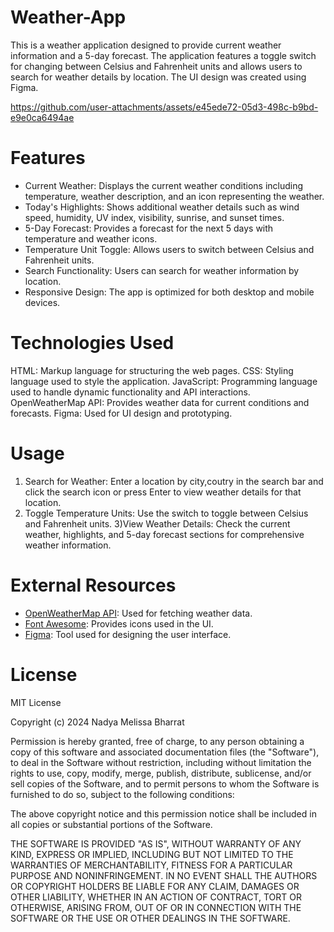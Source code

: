 # Weather-App

This is a weather application designed to provide current weather information and a 5-day forecast. The application features a toggle switch for changing between Celsius and Fahrenheit units and allows users to search for weather details by location. The UI design was created using Figma.

https://github.com/user-attachments/assets/e45ede72-05d3-498c-b9bd-e9e0ca6494ae

# Features

- Current Weather: Displays the current weather conditions including temperature, weather description, and an icon representing the weather.
- Today's Highlights: Shows additional weather details such as wind speed, humidity, UV index, visibility, sunrise, and sunset times.
- 5-Day Forecast: Provides a forecast for the next 5 days with temperature and weather icons.
- Temperature Unit Toggle: Allows users to switch between Celsius and Fahrenheit units.
- Search Functionality: Users can search for weather information by location.
- Responsive Design: The app is optimized for both desktop and mobile devices.

# Technologies Used

HTML: Markup language for structuring the web pages.
CSS: Styling language used to style the application.
JavaScript: Programming language used to handle dynamic functionality and API interactions.
OpenWeatherMap API: Provides weather data for current conditions and forecasts.
Figma: Used for UI design and prototyping.

# Usage

1) Search for Weather: Enter a location by city,coutry in the search bar and click the search icon or press Enter to view weather details for that location.
2) Toggle Temperature Units: Use the switch to toggle between Celsius and Fahrenheit units.
3)View Weather Details: Check the current weather, highlights, and 5-day forecast sections for comprehensive weather information.

# External Resources

- [OpenWeatherMap API](https://openweathermap.org/): Used for fetching weather data.
- [Font Awesome](https://fontawesome.com/): Provides icons used in the UI.
- [Figma](https://www.figma.com/): Tool used for designing the user interface.

# License

MIT License

Copyright (c) 2024 Nadya Melissa Bharrat

Permission is hereby granted, free of charge, to any person obtaining a copy
of this software and associated documentation files (the "Software"), to deal
in the Software without restriction, including without limitation the rights
to use, copy, modify, merge, publish, distribute, sublicense, and/or sell
copies of the Software, and to permit persons to whom the Software is
furnished to do so, subject to the following conditions:

The above copyright notice and this permission notice shall be included in all
copies or substantial portions of the Software.

THE SOFTWARE IS PROVIDED "AS IS", WITHOUT WARRANTY OF ANY KIND, EXPRESS OR
IMPLIED, INCLUDING BUT NOT LIMITED TO THE WARRANTIES OF MERCHANTABILITY,
FITNESS FOR A PARTICULAR PURPOSE AND NONINFRINGEMENT. IN NO EVENT SHALL THE
AUTHORS OR COPYRIGHT HOLDERS BE LIABLE FOR ANY CLAIM, DAMAGES OR OTHER
LIABILITY, WHETHER IN AN ACTION OF CONTRACT, TORT OR OTHERWISE, ARISING FROM,
OUT OF OR IN CONNECTION WITH THE SOFTWARE OR THE USE OR OTHER DEALINGS IN THE
SOFTWARE.
